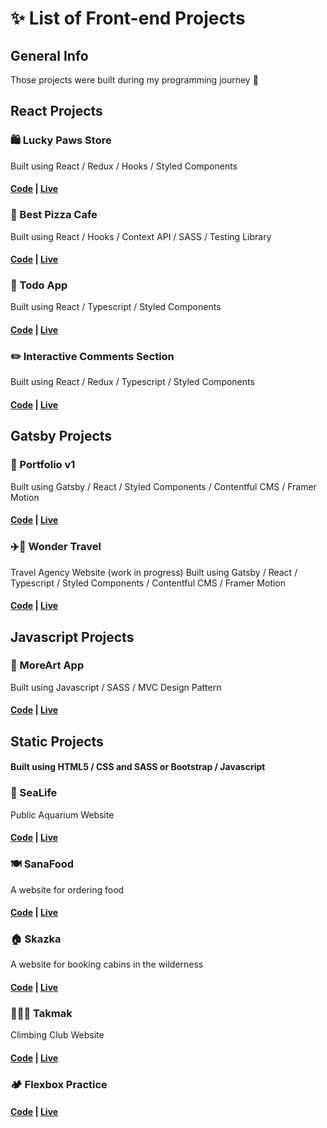 # ✨ List of Front-end Projects

## General Info
Those projects were built during my programming journey 💪

## React Projects

### 🛍 Lucky Paws Store 
Built using React / Redux / Hooks / Styled Components
#### [Code](https://github.com/JaneMoroz/Lucky-Paws-Store-React) | [Live](https://lucky-paws-react.netlify.app)

### 🍕 Best Pizza Cafe  
Built using React / Hooks / Context API / SASS / Testing Library
#### [Code](https://github.com/JaneMoroz/Best-Pizza-Restaurant) | [Live](https://best-pizza-react.netlify.app)

### 📝 Todo App 
Built using React / Typescript / Styled Components
#### [Code](https://github.com/JaneMoroz/frontend-mentor-todo-app) | [Live](https://todo-app-fe-mentor.netlify.app)

### ✏️ Interactive Comments Section 
Built using React / Redux / Typescript / Styled Components
#### [Code](https://github.com/JaneMoroz/frontend-mentor-interactive-comments-section) | [Live](https://comments-fe-mentor.netlify.app)

## Gatsby Projects

### 💼 Portfolio v1 
Built using Gatsby / React / Styled Components / Contentful CMS / Framer Motion
#### [Code](https://github.com/JaneMoroz/portfolio-v1) | [Live](https://jane-moroz-dev.netlify.app)

### ✈️🌋 Wonder Travel 
Travel Agency Website (work in progress)
Built using Gatsby / React / Typescript / Styled Components / Contentful CMS / Framer Motion
#### [Code](https://github.com/JaneMoroz/Wonder-Travel) | [Live](https://github.com/JaneMoroz/Wonder-Travel)

## Javascript Projects

### 🎨 MoreArt App 
Built using Javascript / SASS / MVC Design Pattern
#### [Code](https://github.com/JaneMoroz/MoreArt) | [Live](https://github.com/JaneMoroz/MoreArt)

## Static Projects
#### Built using HTML5 / CSS and SASS or Bootstrap / Javascript

### 🐠 SeaLife
Public Aquarium Website
#### [Code](https://github.com/JaneMoroz/SeaLife) | [Live](https://sea-life-aquarium.netlify.app)

### 🍽 SanaFood
A website for ordering food
#### [Code](https://github.com/JaneMoroz/Skazka) | [Live](https://sana-food-delivery.netlify.app)

### 🏠 Skazka
A website for booking cabins in the wilderness
#### [Code](https://flexbox-practice-natours.netlify.app) | [Live](https://skazka.netlify.app)

### 🧗🏼‍♂️ Takmak
Climbing Club Website
#### [Code](https://github.com/JaneMoroz/Takmak) | [Live](https://takmak-climbing-club.netlify.app)

### 🏕 Flexbox Practice
#### [Code](https://flexbox-practice-natours.netlify.app) | [Live](https://flexbox-practice-natours.netlify.app)
